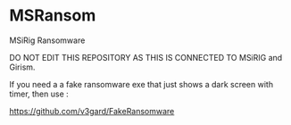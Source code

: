# MSRansom
MSiRig Ransomware

DO NOT EDIT THIS REPOSITORY AS THIS IS CONNECTED TO MSiRIG and Girism.

If you need a a fake ransomware exe that just shows a dark screen with timer, then use :

https://github.com/v3gard/FakeRansomware
